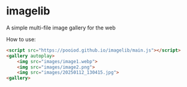 # imagelib
A simple multi-file image gallery for the web

How to use:
```html
<script src="https://pooiod.github.io/imagelib/main.js"></script>
<gallery autoplay>
    <img src="images/image1.webp">
    <img src="images/image2.png">
    <img src="images/20250112_130415.jpg">
<gallery>
```
